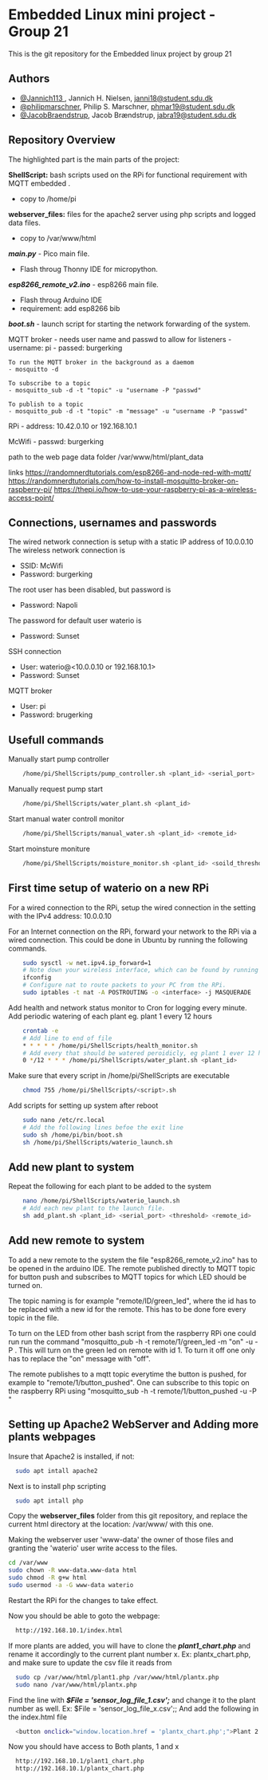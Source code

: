 
# Embedded Linux mini project - Group 21
This is the git repository for the Embedded linux project by group 21

## Authors
- [@Jannich113 ](https://github.com/Jannich113), Jannich H. Nielsen, janni18@student.sdu.dk
- [@philipmarschner](https://github.com/philipmarschner), Philip S. Marschner, phmar19@student.sdu.dk
- [@JacobBraendstrup](https://github.com/JacobBraendstrup), Jacob Brændstrup, jabra19@student.sdu.dk

## Repository Overview
The highlighted part is the main parts of the project: 

**ShellScript:** bash scripts used on the RPi for functional requirement with MQTT embedded  .
- copy to /home/pi

**webserver_files:** files for the apache2 server using php scripts and  logged data files.
- copy to /var/www/html  

***main.py*** - Pico main file. 
- Flash throug Thonny IDE for micropython.

***esp8266_remote_v2.ino*** - esp8266 main file.
- Flash throug Arduino IDE
- requirement: add esp8266 bib
 
 ***boot.sh*** - launch script for starting the network forwarding of the system. 

 


MQTT broker 
    - needs user name and passwd to allow for listeners
    - username: pi
    - passed: burgerking

    To run the MQTT broker in the background as a daemom
    - mosquitto -d

    To subscribe to a topic
    - mosquitto_sub -d -t "topic" -u "username -P "passwd"

    To publish to a topic
    - mosquitto_pub -d -t "topic" -m "message" -u "username -P "passwd"

RPi 
    - address: 10.42.0.10 or 192.168.10.1

McWifi
    - passwd: burgerking

path to the web page data folder
 /var/www/html/plant_data



links
    https://randomnerdtutorials.com/esp8266-and-node-red-with-mqtt/
    https://randomnerdtutorials.com/how-to-install-mosquitto-broker-on-raspberry-pi/
    https://thepi.io/how-to-use-your-raspberry-pi-as-a-wireless-access-point/

## Connections, usernames and passwords
The wired network connection is setup with a static IP address of 10.0.0.10
The wireless network connection is
* SSID: McWifi
* Password: burgerking

The root user has been disabled, but password is
* Password: Napoli

The password for default user waterio is
* Password: Sunset

SSH connection
* User: waterio@<10.0.0.10 or 192.168.10.1>
* Password: Sunset

MQTT broker
* User: pi
* Password: brugerking

## Usefull commands
Manually start pump controller
```bash
    /home/pi/ShellScripts/pump_controller.sh <plant_id> <serial_port>
```
Manually request pump start
```bash
    /home/pi/ShellScripts/water_plant.sh <plant_id>
```
Start manual water controll monitor
```bash
    /home/pi/ShellScripts/manual_water.sh <plant_id> <remote_id>
```
Start moinsture moniture
```bash
    /home/pi/ShellScripts/moisture_monitor.sh <plant_id> <soild_threshold>
```

## First time setup of waterio on a new RPi
For a wired connection to the RPi, setup the wired connection in the setting with the IPv4 address: 10.0.0.10

For an Internet connection on the RPi, forward your network to the RPi via a wired connection. This could be done in Ubuntu by running the following commands.
```bash
    sudo sysctl -w net.ipv4.ip_forward=1
    # Note down your wireless interface, which can be found by running
    ifconfig
    # Configure nat to route packets to your PC from the RPi.
    sudo iptables -t nat -A POSTROUTING -o <interface> -j MASQUERADE
```



Add health and network status monitor to Cron for logging every minute. Add periodic watering of each plant eg. plant 1 every 12 hours
```bash
    crontab -e
    # Add line to end of file
    * * * * * /home/pi/ShellScripts/health_monitor.sh
    # Add every that should be watered peroidicly, eg plant 1 ever 12 hours
    0 */12 * * * /home/pi/ShellScripts/water_plant.sh <plant_id>
```

Make sure that every script in /home/pi/ShellScripts are executable
```bash
    chmod 755 /home/pi/ShellScripts/<script>.sh
```

Add scripts for setting up system after reboot
```bash
    sudo nano /etc/rc.local
    # Add the following lines befoe the exit line
    sudo sh /home/pi/bin/boot.sh
    sh /home/pi/ShellScripts/waterio_launch.sh
```

## Add new plant to system
Repeat the following for each plant to be added to the system
```bash
    nano /home/pi/ShellScripts/waterio_launch.sh
    # Add each new plant to the launch file.
    sh add_plant.sh <plant_id> <serial_port> <threshold> <remote_id>
```


## Add new remote to system

To add a new remote to the system the file "esp8266_remote_v2.ino" has to be opened in the arduino IDE. The remote published directly to MQTT topic for button push and subscribes to MQTT topics for which LED should be turned on.

The topic naming is for example "remote/ID/green_led", where the id has to be replaced with a new id for the remote. This has to be done fore every topic in the file.

To turn on the LED from other bash script from the raspberry RPi one could run run the command "mosquitto_pub -h <mqtt-host> -t remote/1/green_led -m "on" -u <mqtt-username> -P <mqtt-password>. This will turn on the green led on remote with id 1. To turn it off one only has to replace the "on" message with "off".

The remote publishes to a mqtt topic everytime the button is pushed, for example to "remote/1/button_pushed". One can subscribe to this topic on the raspberry RPi using "mosquitto_sub -h <mqtt-host> -t remote/1/button_pushed -u <mqtt-username> -P <mqtt-password>"

## Setting up Apache2 WebServer and Adding more plants webpages

Insure that Apache2 is installed, if not:
```bash
  sudo apt intall apache2
```
Next is to install php scripting 
```bash
  sudo apt intall php
```

Copy the **webserver_files** folder from this git repository, and replace the current html directory at the location: 
/var/www/ with this one.

Making the webserver user 'www-data' the owner of those files and granting the 'waterio' user write access to the files.
 ```bash
 cd /var/www
 sudo chown -R www-data.www-data html
 sudo chmod -R g+w html
 sudo usermod -a -G www-data waterio
```

Restart the RPi for the changes to take effect.

Now you should be able to goto the webpage:
```bash
  http://192.168.10.1/index.html
```
If more plants are added, you will have to clone the ***plant1_chart.php*** and rename it accordingly to the current plant number x.
Ex: plantx_chart.php, and make sure to update the csv file it reads from
```bash
  sudo cp /var/www/html/plant1.php /var/www/html/plantx.php 
  sudo nano /var/www/html/plantx.php
```
 
Find the line with ***$File = 'sensor_log_file_1.csv';*** and change it to the plant number as well. Ex: $File = 'sensor_log_file_x.csv';;
And add the following in the index.html file
 ```bash
   <button onclick="window.location.href = 'plantx_chart.php';">Plant 2 sensors</button>
```
Now you should have access to Both plants, 1 and x
```bash
  http://192.168.10.1/plant1_chart.php
  http://192.168.10.1/plantx_chart.php
```
